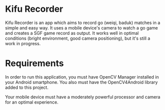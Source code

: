 Kifu Recorder
=============

Kifu Recorder is an app which aims to record go (weiqi, baduk) matches
in a simple and easy way. It uses a mobile device's camera to watch a go
game and creates a SGF game record as output. It works well in optimal
conditions (bright environment, good camera positioning), but it's still
a work in progress.

Requirements
============

In order to run this application, you must have OpenCV Manager installed
in your Android smartphone. You also must have the OpenCV4Android
library added to this project.

Your mobile device must have a moderately powerful processor and camera
for an optimal experience.
